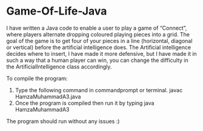 # Game-Of-Life-Java

I have written a Java code to enable a user to play a game of “Connect”, where players alternate dropping coloured playing pieces into a grid. The goal of the game is to get four of your pieces in a line (horizontal, diagonal or vertical) before the artificial intelligence does.
The Artificial intelligence decides where to insert, I have made it more defensive, but I have made it in such a way that a human player can win, you can change the difficulty in the ArtificialIntelligence class accordingly.




To compile the program:
1) Type the following command in commandprompt or terminal.
	javac HamzaMuhammadA3.java
2) Once the program is compiled then run it by typing
	java HamzaMuhammadA3

The program should run without any issues :)
